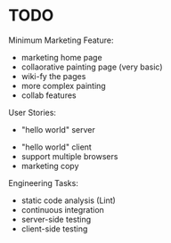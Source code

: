 # TODO

Minimum Marketing Feature:
- marketing home page
- collaorative painting page (very basic)
- wiki-fy the pages
- more complex painting
- collab features

User Stories:
* "hello world" server
- "hello world" client
- support multiple browsers
- marketing copy

Engineering Tasks:
- static code analysis (Lint)
- continuous integration
- server-side testing
- client-side testing
